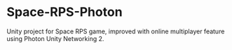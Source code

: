 # Space-RPS-Photon
Unity project for Space RPS game, improved with online multiplayer feature using Photon Unity Networking 2.

